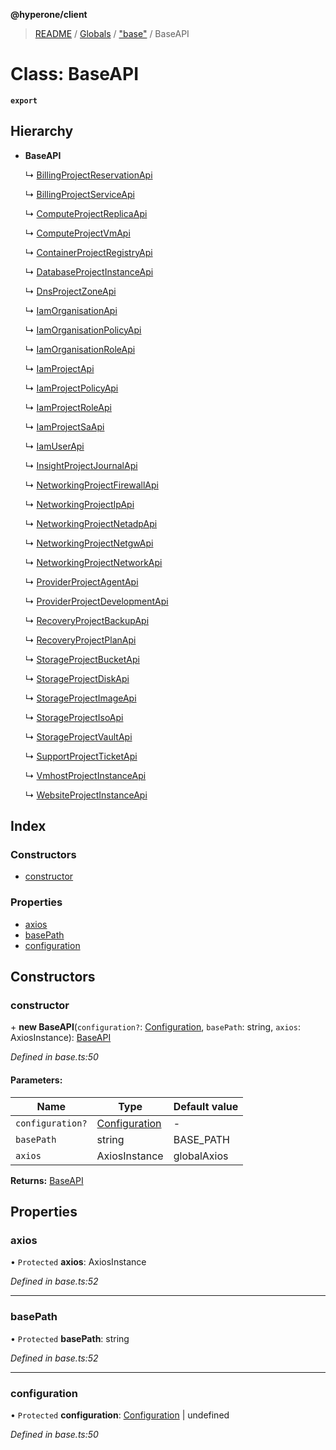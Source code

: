 **@hyperone/client**

> [README](../README.md) / [Globals](../globals.md) / ["base"](../modules/_base_.md) / BaseAPI

# Class: BaseAPI

**`export`** 

## Hierarchy

* **BaseAPI**

  ↳ [BillingProjectReservationApi](_api_.billingprojectreservationapi.md)

  ↳ [BillingProjectServiceApi](_api_.billingprojectserviceapi.md)

  ↳ [ComputeProjectReplicaApi](_api_.computeprojectreplicaapi.md)

  ↳ [ComputeProjectVmApi](_api_.computeprojectvmapi.md)

  ↳ [ContainerProjectRegistryApi](_api_.containerprojectregistryapi.md)

  ↳ [DatabaseProjectInstanceApi](_api_.databaseprojectinstanceapi.md)

  ↳ [DnsProjectZoneApi](_api_.dnsprojectzoneapi.md)

  ↳ [IamOrganisationApi](_api_.iamorganisationapi.md)

  ↳ [IamOrganisationPolicyApi](_api_.iamorganisationpolicyapi.md)

  ↳ [IamOrganisationRoleApi](_api_.iamorganisationroleapi.md)

  ↳ [IamProjectApi](_api_.iamprojectapi.md)

  ↳ [IamProjectPolicyApi](_api_.iamprojectpolicyapi.md)

  ↳ [IamProjectRoleApi](_api_.iamprojectroleapi.md)

  ↳ [IamProjectSaApi](_api_.iamprojectsaapi.md)

  ↳ [IamUserApi](_api_.iamuserapi.md)

  ↳ [InsightProjectJournalApi](_api_.insightprojectjournalapi.md)

  ↳ [NetworkingProjectFirewallApi](_api_.networkingprojectfirewallapi.md)

  ↳ [NetworkingProjectIpApi](_api_.networkingprojectipapi.md)

  ↳ [NetworkingProjectNetadpApi](_api_.networkingprojectnetadpapi.md)

  ↳ [NetworkingProjectNetgwApi](_api_.networkingprojectnetgwapi.md)

  ↳ [NetworkingProjectNetworkApi](_api_.networkingprojectnetworkapi.md)

  ↳ [ProviderProjectAgentApi](_api_.providerprojectagentapi.md)

  ↳ [ProviderProjectDevelopmentApi](_api_.providerprojectdevelopmentapi.md)

  ↳ [RecoveryProjectBackupApi](_api_.recoveryprojectbackupapi.md)

  ↳ [RecoveryProjectPlanApi](_api_.recoveryprojectplanapi.md)

  ↳ [StorageProjectBucketApi](_api_.storageprojectbucketapi.md)

  ↳ [StorageProjectDiskApi](_api_.storageprojectdiskapi.md)

  ↳ [StorageProjectImageApi](_api_.storageprojectimageapi.md)

  ↳ [StorageProjectIsoApi](_api_.storageprojectisoapi.md)

  ↳ [StorageProjectVaultApi](_api_.storageprojectvaultapi.md)

  ↳ [SupportProjectTicketApi](_api_.supportprojectticketapi.md)

  ↳ [VmhostProjectInstanceApi](_api_.vmhostprojectinstanceapi.md)

  ↳ [WebsiteProjectInstanceApi](_api_.websiteprojectinstanceapi.md)

## Index

### Constructors

* [constructor](_base_.baseapi.md#constructor)

### Properties

* [axios](_base_.baseapi.md#axios)
* [basePath](_base_.baseapi.md#basepath)
* [configuration](_base_.baseapi.md#configuration)

## Constructors

### constructor

\+ **new BaseAPI**(`configuration?`: [Configuration](_configuration_.configuration.md), `basePath`: string, `axios`: AxiosInstance): [BaseAPI](_base_.baseapi.md)

*Defined in base.ts:50*

#### Parameters:

Name | Type | Default value |
------ | ------ | ------ |
`configuration?` | [Configuration](_configuration_.configuration.md) | - |
`basePath` | string | BASE_PATH |
`axios` | AxiosInstance | globalAxios |

**Returns:** [BaseAPI](_base_.baseapi.md)

## Properties

### axios

• `Protected` **axios**: AxiosInstance

*Defined in base.ts:52*

___

### basePath

• `Protected` **basePath**: string

*Defined in base.ts:52*

___

### configuration

• `Protected` **configuration**: [Configuration](_configuration_.configuration.md) \| undefined

*Defined in base.ts:50*
